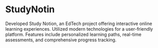 # StudyNotin
Developed Study Notion, an EdTech project offering interactive online learning experiences. Utilized modern technologies for a user-friendly platform. Features include personalized learning paths, real-time assessments, and comprehensive progress tracking.
